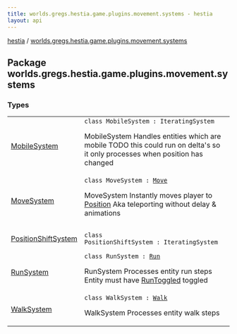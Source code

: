 ```yaml
---
title: worlds.gregs.hestia.game.plugins.movement.systems - hestia
layout: api
---
```


<div class='api-docs-breadcrumbs'><a href="../index.html">hestia</a> / <a href="./index.html">worlds.gregs.hestia.game.plugins.movement.systems</a></div>

## Package worlds.gregs.hestia.game.plugins.movement.systems

### Types

<table class="api-docs-table">
<tbody>
<tr>
<td markdown="1">

<a href="-mobile-system/index.html">MobileSystem</a>


</td>
<td markdown="1">
<div class="signature"><code><span class="keyword">class </span><span class="identifier">MobileSystem</span>&nbsp;<span class="symbol">:</span>&nbsp;<span class="identifier">IteratingSystem</span></code></div>

MobileSystem
Handles entities which are mobile
TODO this could run on delta's so it only processes when position has changed


</td>
</tr>
<tr>
<td markdown="1">

<a href="-move-system/index.html">MoveSystem</a>


</td>
<td markdown="1">
<div class="signature"><code><span class="keyword">class </span><span class="identifier">MoveSystem</span>&nbsp;<span class="symbol">:</span>&nbsp;<a href="../worlds.gregs.hestia.game.api.movement/-move/index.html"><span class="identifier">Move</span></a></code></div>

MoveSystem
Instantly moves player to <a href="../worlds.gregs.hestia.game.plugins.core.components.map/-position/index.html">Position</a>
Aka teleporting without delay &amp; animations


</td>
</tr>
<tr>
<td markdown="1">

<a href="-position-shift-system/index.html">PositionShiftSystem</a>


</td>
<td markdown="1">
<div class="signature"><code><span class="keyword">class </span><span class="identifier">PositionShiftSystem</span>&nbsp;<span class="symbol">:</span>&nbsp;<span class="identifier">IteratingSystem</span></code></div>

</td>
</tr>
<tr>
<td markdown="1">

<a href="-run-system/index.html">RunSystem</a>


</td>
<td markdown="1">
<div class="signature"><code><span class="keyword">class </span><span class="identifier">RunSystem</span>&nbsp;<span class="symbol">:</span>&nbsp;<a href="../worlds.gregs.hestia.game.api.movement/-run/index.html"><span class="identifier">Run</span></a></code></div>

RunSystem
Processes entity run steps
Entity must have <a href="../worlds.gregs.hestia.game.plugins.movement.components/-run-toggled/index.html">RunToggled</a> toggled


</td>
</tr>
<tr>
<td markdown="1">

<a href="-walk-system/index.html">WalkSystem</a>


</td>
<td markdown="1">
<div class="signature"><code><span class="keyword">class </span><span class="identifier">WalkSystem</span>&nbsp;<span class="symbol">:</span>&nbsp;<a href="../worlds.gregs.hestia.game.api.movement/-walk/index.html"><span class="identifier">Walk</span></a></code></div>

WalkSystem
Processes entity walk steps


</td>
</tr>
</tbody>
</table>
